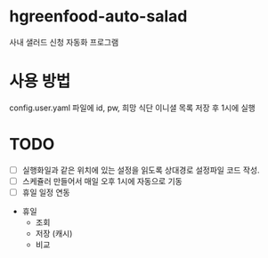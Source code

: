 # hgreenfood-auto-salad
사내 샐러드 신청 자동화 프로그램

# 사용 방법

config.user.yaml 파일에
id, pw, 희망 식단 이니셜 목록 저장 후 1시에 실행

# TODO
- [ ] 실행화일과 같은 위치에 있는 설정을 읽도록 상대경로 설정파일 코드 작성.
- [ ] 스케쥴러 만들어서 매일 오후 1시에 자동으로 기동
- [ ] 휴일 일정 연동

- 휴일
  - 조회
  - 저장 (캐시)
  - 비교